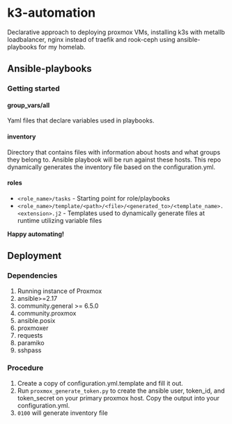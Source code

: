 # k3-automation
Declarative approach to deploying proxmox VMs, installing k3s with metallb loadbalancer, nginx instead of traefik and rook-ceph using ansible-playbooks for my homelab.

## Ansible-playbooks

### Getting started

#### group_vars/all

Yaml files that declare variables used in playbooks.

#### inventory

Directory that contains files with information about hosts and what groups they belong to. Ansible playbook will be run against these hosts. This repo dynamically generates the inventory file based on the configuration.yml.

#### roles
* `<role_name>/tasks` - Starting point for role/playbooks
* `<role_name>/template/<path>/<file>/<generated_to>/<template_name>.<extension>.j2` - Templates used to dynamically generate files at runtime utilizing variable files

**Happy automating!**

## Deployment

### Dependencies

1. Running instance of Proxmox
2. ansible>=2.17
3. community.general >= 6.5.0
4. community.proxmox
5. ansible.posix
6. proxmoxer
7. requests
8. paramiko
9. sshpass

### Procedure
1. Create a copy of configuration.yml.template and fill it out.
2. Run  `proxmox_generate_token.py` to create the ansible user, token_id, and token_secret on your primary proxmox host. Copy the output into your configuration.yml.
3. `0100` will generate inventory file
